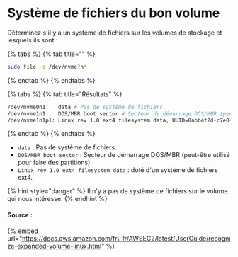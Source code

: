 # Système de fichiers du bon volume

Déterminez s'il y a un système de fichiers sur les volumes de stockage et lesquels ils sont :

{% tabs %}
{% tab title="" %}
```bash
sudo file -s /dev/nvme?n*
```
{% endtab %}
{% endtabs %}

{% tabs %}
{% tab title="Résultats" %}
```bash
/dev/nvme0n1:   data # Pas de système de fichiers.
/dev/nvme1n1:   DOS/MBR boot sector # Secteur de démarrage DOS/MBR (peut-être utilisé pour faire des partitions).
/dev/nvme1n1p1: Linux rev 1.0 ext4 filesystem data, UUID=8abb4f2d-c7e0-4daf-80b5-24e1c814cf55, volume name "cloudimg-rootfs" (needs journal recovery) (extents) (64bit) (large files) (huge files) # Doté d'un système de fichiers ext4.
```
{% endtab %}
{% endtabs %}

* `data` : Pas de système de fichiers.
* `DOS/MBR boot sector` : Secteur de démarrage DOS/MBR \(peut-être utilisé pour faire des partitions\).
* `Linux rev 1.0 ext4 filesystem data` : doté d'un système de fichiers ext4.

{% hint style="danger" %}
Il n'y a pas de système de fichiers sur le volume qui nous intéresse. 
{% endhint %}



#### Source :

{% embed url="https://docs.aws.amazon.com/fr\_fr/AWSEC2/latest/UserGuide/recognize-expanded-volume-linux.html" %}



